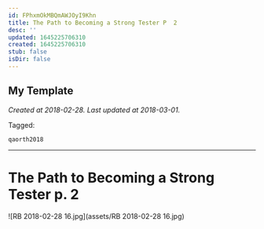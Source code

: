 ```yaml
---
id: FPhxmOkMBQmAWJOyI9Khn
title: The Path to Becoming a Strong Tester P  2
desc: ''
updated: 1645225706310
created: 1645225706310
stub: false
isDir: false
---
```

My Template
---

_Created at 2018-02-28._
_Last updated at 2018-03-01._



Tagged: 
```
qaorth2018
```


---

# The Path to Becoming a Strong Tester p. 2


![RB 2018-02-28 16.jpg](assets/RB 2018-02-28 16.jpg)

